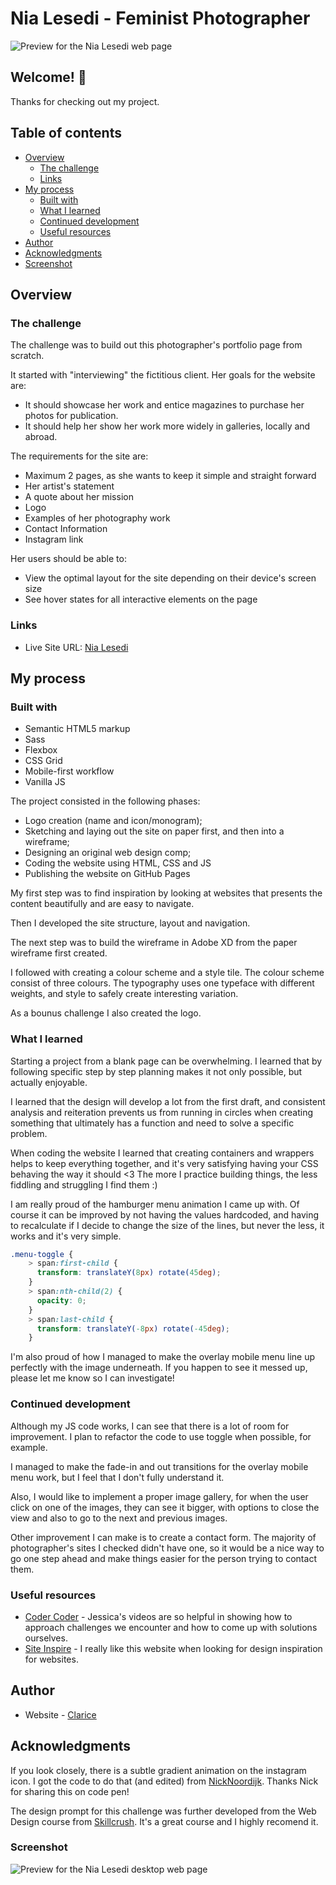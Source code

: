 # Nia Lesedi - Feminist Photographer

![Preview for the Nia Lesedi web page](./Screenshot-Nia-desktop.png)

## Welcome! 👋

Thanks for checking out my project.

## Table of contents

- [Overview](#overview)
  - [The challenge](#the-challenge)
  - [Links](#links)
- [My process](#my-process)
  - [Built with](#built-with)
  - [What I learned](#what-i-learned)
  - [Continued development](#continued-development)
  - [Useful resources](#useful-resources)
- [Author](#author)
- [Acknowledgments](#acknowledgments)
- [Screenshot](#screenshot)

## Overview

### The challenge

The challenge was to build out this photographer's portfolio page from scratch.

It started with "interviewing" the fictitious client. Her goals for the website are:

- It should showcase her work and entice magazines to purchase her photos for publication.
- It should help her show her work more widely in galleries, locally and abroad.

The requirements for the site are:

- Maximum 2 pages, as she wants to keep it simple and straight forward
- Her artist's statement
- A quote about her mission
- Logo
- Examples of her photography work
- Contact Information
- Instagram link

Her users should be able to:

- View the optimal layout for the site depending on their device's screen size
- See hover states for all interactive elements on the page

### Links

- Live Site URL: [Nia Lesedi](https://claricer.github.io/nia-lesedi/)

## My process

### Built with

- Semantic HTML5 markup
- Sass
- Flexbox
- CSS Grid
- Mobile-first workflow
- Vanilla JS

The project consisted in the following phases:

- Logo creation (name and icon/monogram);
- Sketching and laying out the site on paper first, and then into a wireframe;
- Designing an original web design comp;
- Coding the website using HTML, CSS and JS
- Publishing the website on GitHub Pages

My first step was to find inspiration by looking at websites that presents the content beautifully and are easy to navigate.

Then I developed the site structure, layout and navigation.

The next step was to build the wireframe in Adobe XD from the paper wireframe first created.

I followed with creating a colour scheme and a style tile. The colour scheme consist of three colours. The typography uses one typeface with different weights, and style to safely create interesting variation.

As a bounus challenge I also created the logo.

### What I learned

Starting a project from a blank page can be overwhelming. I learned that by following specific step by step planning makes it not only possible, but actually enjoyable.

I learned that the design will develop a lot from the first draft, and consistent analysis and reiteration prevents us from running in circles when creating something that ultimately has a function and need to solve a specific problem.

When coding the website I learned that creating containers and wrappers helps to keep everything together, and it's very satisfying having your CSS behaving the way it should <3 The more I practice building things, the less fiddling and struggling I find them :)

I am really proud of the hamburger menu animation I came up with. Of course it can be improved by not having the values hardcoded, and having to recalculate if I decide to change the size of the lines, but never the less, it works and it's very simple.

```css
.menu-toggle {
    > span:first-child {
      transform: translateY(8px) rotate(45deg);
    }
    > span:nth-child(2) {
      opacity: 0;
    }
    > span:last-child {
      transform: translateY(-8px) rotate(-45deg);
    }
```

I'm also proud of how I managed to make the overlay mobile menu line up perfectly with the image underneath. If you happen to see it messed up, please let me know so I can investigate!

### Continued development

Although my JS code works, I can see that there is a lot of room for improvement. I plan to refactor the code to use toggle when possible, for example.

I managed to make the fade-in and out transitions for the overlay mobile menu work, but I feel that I don't fully understand it.

Also, I would like to implement a proper image gallery, for when the user click on one of the images, they can see it bigger, with options to close the view and also to go to the next and previous images.

Other improvement I can make is to create a contact form. The majority of photographer's sites I checked didn't have one, so it would be a nice way to go one step ahead and make things easier for the person trying to contact them.

### Useful resources

- [Coder Coder](https://www.youtube.com/channel/UCzNf0liwUzMN6_pixbQlMhQ) - Jessica's videos are so helpful in showing how to approach challenges we encounter and how to come up with solutions ourselves.
- [Site Inspire](https://www.siteinspire.com/) - I really like this website when looking for design inspiration for websites.

## Author

- Website - [Clarice](https://github.com/ClariceR)

## Acknowledgments

If you look closely, there is a subtle gradient animation on the instagram icon. I got the code to do that (and edited) from [NickNoordijk](https://codepen.io/NickNoordijk/pen/VLvxLE). Thanks Nick for sharing this on code pen!

The design prompt for this challenge was further developed from the Web Design course from [Skillcrush](https://skillcrush.com/). It's a great course and I highly recomend it.

### Screenshot

![Preview for the Nia Lesedi desktop web page](./Screenshot-Nia-desktop-full.png)
